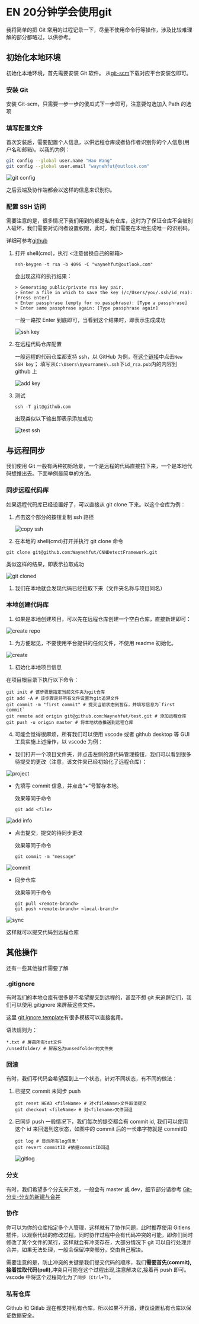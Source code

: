 # EN 20分钟学会使用git

我将简单的把 Git 常用的过程记录一下，尽量不使用命令行等操作，涉及比较难理解的部分都略过，以供参考。

<!-- more -->

## 初始化本地环境

初始化本地环境，首先需要安装 Git 软件。
从[git-scm](https://git-scm.com/)下载对应平台安装包即可。

### 安装 Git

安装 Git-scm，只需要一步一步的傻瓜式下一步即可，注意要勾选加入 Path 的选项

### 填写配置文件

首次安装后，需要配置个人信息，以供远程仓库或者协作者识别你的个人信息(用户名和邮箱)。以我的为例：

```bash
git config --global user.name "Hao Wang"
git config --global user.email "waynehfut@outlook.com"
```

![git config](https://cdn.jsdelivr.net/gh/waynehfut/img@img/img/20201124203421.png)

之后云端及协作端都会以这样的信息来识别你。

### 配置 SSH 访问

需要注意的是，很多情况下我们用到的都是私有仓库，这时为了保证仓库不会被别人破坏，我们需要对访问者设置权限，此时，我们需要在本地生成唯一的识别码。

详细可参考[github](https://help.github.com/cn/github/authenticating-to-github/generating-a-new-ssh-key-and-adding-it-to-the-ssh-agent)

1. 打开 shell(cmd)，执行 <注意替换自己的邮箱>

   ```shell
   ssh-keygen -t rsa -b 4096 -C "waynehfut@outlook.com"
   ```

   会出现这样的执行结果：

   ```shell
   > Generating public/private rsa key pair.
   > Enter a file in which to save the key (/c/Users/you/.ssh/id_rsa):[Press enter]
   > Enter passphrase (empty for no passphrase): [Type a passphrase]
   > Enter same passphrase again: [Type passphrase again]
   ```

   一般一路按 Enter 到底即可，当看到这个结果时，即表示生成成功
 
   ![ssh key](https://cdn.jsdelivr.net/gh/waynehfut/img@img/img/20201124203457.png)

2. 在远程代码仓库配置

   一般远程的代码仓库都支持 ssh，以 GitHub 为例，在[这个链接](https://github.com/settings/keys)中点击`New SSH key`；
   填写从`C:\Users\$yourname$\.ssh`下`id_rsa.pub`内的内容到 github 上

   ![add key](https://cdn.jsdelivr.net/gh/waynehfut/img@img/img/20201124203515.png)

3. 测试

   ```shell
   ssh -T git@github.com
   ```

   出现类似以下输出即表示添加成功

   ![test ssh](https://cdn.jsdelivr.net/gh/waynehfut/img@img/img/20201124203542.png)

## 与远程同步

我们使用 Git 一般有两种初始场景，一个是远程的代码直接拉下来，一个是本地代码想推出去。下面举例最简单的方法。

### 同步远程代码库

如果远程代码库已经设置好了，可以直接从 git clone 下来。以这个仓库为例：

1. 点击这个部分的按钮复制 ssh 路径

   ![copy ssh](https://cdn.jsdelivr.net/gh/waynehfut/img@img/img/20201124203602.png)

2. 在本地的 shell(cmd)打开并执行 git clone 命令

```shell
git clone git@github.com:Waynehfut/CNNDetectFramework.git
```

类似这样的结果，即表示拉取成功

![git cloned](https://cdn.jsdelivr.net/gh/waynehfut/img@img/img/20201124203619.png)

1. 我们在本地就会发现代码已经拉取下来（文件夹名称与项目同名）

### 本地创建代码库

1. 如果是本地创建项目，可以先在远程仓库创建一个空白仓库，直接新建即可：

![create repo](https://cdn.jsdelivr.net/gh/waynehfut/img@img/img/20201124203643.png)

1. 为方便起见，不要使用平台提供的任何文件，不使用 readme 初始化。

![create](https://cdn.jsdelivr.net/gh/waynehfut/img@img/img/20201124203704.png)

1. 初始化本地项目信息

在项目根目录下执行以下命令：

```shell
git init # 该步骤是指定当前文件夹为git仓库
git add -A # 该步骤是将所有文件设置为git追溯文件
git commit -m "first commit" # 提交当前状态到暂存，并填写信息为`first commit`
git remote add origin git@github.com:Waynehfut/test.git # 添加远程仓库
git push -u origin master # 将本地状态推送到远程仓库
```

4. 可能会觉得很麻烦，所有我们可以使用 vscode 或者 github desktop 等 GUI 工具实施上述操作，以 vscode 为例：

- 我们打开一个项目文件夹，并点击左侧的源代码管理按钮，我们可以看到很多待提交的更改（注意，该文件夹已经初始化了远程仓库）：

![project](https://cdn.jsdelivr.net/gh/waynehfut/img@img/img/20201124203728.png)

- 先填写 commit 信息，并点击“+”号暂存本地。

  效果等同于命令

  ```shell
  git add <file>
  ```

![add info](https://cdn.jsdelivr.net/gh/waynehfut/img@img/img/20201124203748.png)

- 点击提交，提交的待同步更改

  效果等同于命令

   ```shell
  git commit -m "message"
  ```

![commit](https://cdn.jsdelivr.net/gh/waynehfut/img@img/img/20201124203807.png)

- 同步仓库

  效果等同于命令

   ```shell
   git pull <remote-branch>
   git push <remote-branch> <local-branch>
   ```

![sync](https://cdn.jsdelivr.net/gh/waynehfut/img@img/img/20201124203827.png)

这样就可以提交代码到远程仓库

## 其他操作

还有一些其他操作需要了解

### .gitignore

有时我们的本地仓库有很多是不希望提交到远程的，甚至不想 git 来追踪它们，我们可以使用.gitignore 来屏蔽这些文件。

这里 [git ignore template](https://github.com/github/gitignore)有很多模板可以直接套用。

语法规则为：

```shell
*.txt # 屏蔽所有txt文件
/unsedfolder/ # 屏蔽名为unsedfolder的文件夹
```

### 回滚

有时，我们写代码会希望回到上一个状态，针对不同状态，有不同的做法：

1. 已提交 commit 未同步 push

   ```shell
   git reset HEAD <fileName> # 对<fileName>文件取消提交
   git checkout <fileName> # 对<filename>文件回退
   ```

2. 已同步 push
   一般情况下，我们每次的提交都会有 commit id, 我们可以使用这个 id 来回退到这状态，如图中的 commit 后的一长串字符就是 commitID

   ```shell
   git log # 显示所有log信息'
   git revert commitID #依据commitID回退
   ```

   ![gitlog](https://cdn.jsdelivr.net/gh/waynehfut/img@img/img/20201124203847.png)

### 分支

有时，我们希望多个分支来开发，一般会有 master 或 dev，细节部分请参考
[Git-分支-分支的新建与合并](https://git-scm.com/book/zh/v2/Git-%E5%88%86%E6%94%AF-%E5%88%86%E6%94%AF%E7%9A%84%E6%96%B0%E5%BB%BA%E4%B8%8E%E5%90%88%E5%B9%B6)

### 协作

你可以为你的仓库指定多个人管理，这样就有了协作问题，此时推荐使用 Gitlens 插件，以观察代码的修改过程。同时协作过程中会有代码冲突的可能，即你们同时修改了某个文件的某行，这样就会有冲突存在，大部分情况下 git 可以自行处理并合并，如果无法处理，一般会保留冲突部分，交由自己解决。

需要注意的是，防止冲突的关键是我们提交代码的顺序，我们**需要首先(commit),接着拉取代码(pull)**,冲突只可能在这个过程出现,注意解决它,接着再 push 即可。vscode 中将这个过程简化为了`同步（Ctrl+T）`。

### 私有仓库

Github 和 Gitlab 现在都支持私有仓库，所以如果不开源，建议设置私有仓库以保证数据安全。
